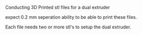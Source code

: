 Conducting 3D Printed stl files for a dual extruder 

expect 0.2 mm seperation ability to be able to print these files.

Each file needs two or more stl's to setup the dual extruder.
